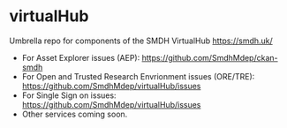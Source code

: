 # virtualHub
Umbrella repo for components of the SMDH VirtualHub  https://smdh.uk/

* For Asset Explorer issues (AEP): https://github.com/SmdhMdep/ckan-smdh 
* For Open and Trusted Research Envrionment issues (ORE/TRE): https://github.com/SmdhMdep/virtualHub/issues
* For Single Sign on issues: https://github.com/SmdhMdep/virtualHub/issues
* Other services coming soon. 
